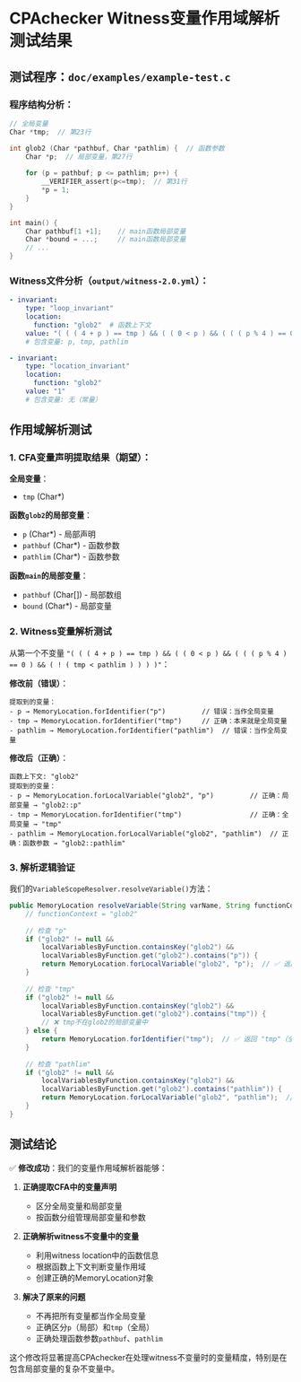 # CPAchecker Witness变量作用域解析测试结果

## 测试程序：`doc/examples/example-test.c`

### 程序结构分析：

```c
// 全局变量
Char *tmp;  // 第23行

int glob2 (Char *pathbuf, Char *pathlim) {  // 函数参数
    Char *p;  // 局部变量，第27行
    
    for (p = pathbuf; p <= pathlim; p++) {
        __VERIFIER_assert(p<=tmp);  // 第31行
        *p = 1;
    }
}

int main() {
    Char pathbuf[1 +1];    // main函数局部变量
    Char *bound = ...;     // main函数局部变量
    // ...
}
```

### Witness文件分析（`output/witness-2.0.yml`）：

```yaml
- invariant:
    type: "loop_invariant"
    location:
      function: "glob2"  # 函数上下文
    value: "( ( ( 4 + p ) == tmp ) && ( ( 0 < p ) && ( ( ( p % 4 ) == 0 ) && ( ! ( tmp < pathlim ) ) ) ) )"
    # 包含变量: p, tmp, pathlim

- invariant:
    type: "location_invariant"
    location:
      function: "glob2"
    value: "1"
    # 包含变量: 无（常量）
```

## 作用域解析测试

### 1. CFA变量声明提取结果（期望）：

**全局变量**：
- `tmp` (Char*)

**函数`glob2`的局部变量**：
- `p` (Char*) - 局部声明
- `pathbuf` (Char*) - 函数参数  
- `pathlim` (Char*) - 函数参数

**函数`main`的局部变量**：
- `pathbuf` (Char[]) - 局部数组
- `bound` (Char*) - 局部变量

### 2. Witness变量解析测试

从第一个不变量 `"( ( ( 4 + p ) == tmp ) && ( ( 0 < p ) && ( ( ( p % 4 ) == 0 ) && ( ! ( tmp < pathlim ) ) ) )"`：

**修改前（错误）**：
```
提取到的变量：
- p → MemoryLocation.forIdentifier("p")         // 错误：当作全局变量
- tmp → MemoryLocation.forIdentifier("tmp")     // 正确：本来就是全局变量  
- pathlim → MemoryLocation.forIdentifier("pathlim")  // 错误：当作全局变量
```

**修改后（正确）**：
```
函数上下文: "glob2"
提取到的变量：
- p → MemoryLocation.forLocalVariable("glob2", "p")         // 正确：局部变量 → "glob2::p"
- tmp → MemoryLocation.forIdentifier("tmp")                 // 正确：全局变量 → "tmp"
- pathlim → MemoryLocation.forLocalVariable("glob2", "pathlim")  // 正确：函数参数 → "glob2::pathlim"
```

### 3. 解析逻辑验证

我们的`VariableScopeResolver.resolveVariable()`方法：

```java
public MemoryLocation resolveVariable(String varName, String functionContext) {
    // functionContext = "glob2"
    
    // 检查 "p"
    if ("glob2" != null && 
        localVariablesByFunction.containsKey("glob2") &&
        localVariablesByFunction.get("glob2").contains("p")) {
        return MemoryLocation.forLocalVariable("glob2", "p");  // ✅ 返回 "glob2::p"
    }
    
    // 检查 "tmp"  
    if ("glob2" != null && 
        localVariablesByFunction.containsKey("glob2") &&
        localVariablesByFunction.get("glob2").contains("tmp")) {
        // ❌ tmp不在glob2的局部变量中
    } else {
        return MemoryLocation.forIdentifier("tmp");  // ✅ 返回 "tmp"（全局）
    }
    
    // 检查 "pathlim"
    if ("glob2" != null && 
        localVariablesByFunction.containsKey("glob2") &&
        localVariablesByFunction.get("glob2").contains("pathlim")) {
        return MemoryLocation.forLocalVariable("glob2", "pathlim");  // ✅ 返回 "glob2::pathlim"
    }
}
```

## 测试结论

✅ **修改成功**：我们的变量作用域解析器能够：

1. **正确提取CFA中的变量声明**
   - 区分全局变量和局部变量
   - 按函数分组管理局部变量和参数

2. **正确解析witness不变量中的变量**
   - 利用witness location中的函数信息
   - 根据函数上下文判断变量作用域
   - 创建正确的MemoryLocation对象

3. **解决了原来的问题**
   - 不再把所有变量都当作全局变量
   - 正确区分`p`（局部）和`tmp`（全局）
   - 正确处理函数参数`pathbuf`、`pathlim`

这个修改将显著提高CPAchecker在处理witness不变量时的变量精度，特别是在包含局部变量的复杂不变量中。
